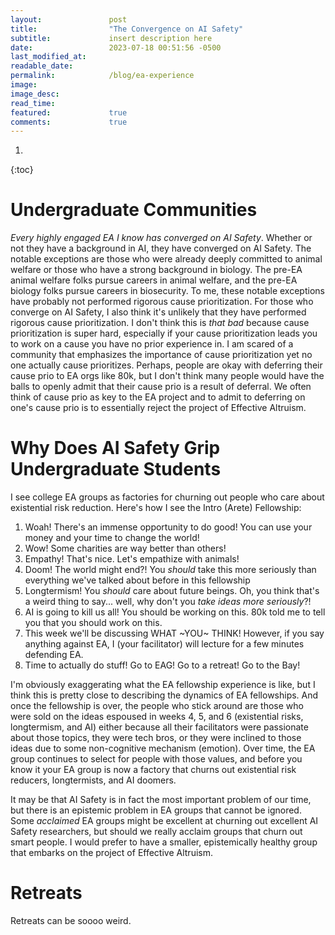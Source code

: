 ```yaml
---
layout:               post
title:                "The Convergence on AI Safety"
subtitle:             insert description here
date:                 2023-07-18 00:51:56 -0500
last_modified_at:     
readable_date:        
permalink:            /blog/ea-experience
image:                
image_desc:           
read_time:            
featured:             true
comments:             true
---
```




1. 
{:toc}

# Undergraduate Communities

*Every highly engaged EA I know has converged on AI Safety*. Whether or not they have a background in AI, they have converged on AI Safety. The notable exceptions are those who were already deeply committed to animal welfare or those who have a strong background in biology. The pre-EA animal welfare folks pursue careers in animal welfare, and the pre-EA biology folks pursue careers in biosecurity. To me, these notable exceptions have probably not performed rigorous cause prioritization. For those who converge on AI Safety, I also think it's unlikely that they have performed rigorous cause prioritization. I don't think this is *that bad* because cause prioritization is super hard, especially if your cause prioritization leads you to work on a cause you have no prior experience in. I am scared of a community that emphasizes the importance of cause prioritization yet no one actually cause prioritizes. Perhaps, people are okay with deferring their cause prio to EA orgs like 80k, but I don't think many people would have the balls to openly admit that their cause prio is a result of deferral. We often think of cause prio as key to the EA project and to admit to deferring on one's cause prio is to essentially reject the project of Effective Altruism.

# Why Does AI Safety Grip Undergraduate Students

I see college EA groups as factories for churning out people who care about existential risk reduction. Here's how I see the Intro (Arete) Fellowship:

1. Woah! There's an immense opportunity to do good! You can use your money and your time to change the world!
2. Wow! Some charities are way better than others!
3. Empathy! That's nice. Let's empathize with animals!
4. Doom! The world might end?! You *should* take this more seriously than everything we've talked about before in this fellowship
5. Longtermism! You *should* care about future beings. Oh, you think that's a weird thing to say... well, why don't you *take ideas more seriously*?!
6. AI is going to kill us all! You should be working on this. 80k told me to tell you that you should work on this.
7. This week we'll be discussing WHAT ~YOU~ THINK! However, if you say anything against EA, I (your facilitator) will lecture for a few minutes defending EA.
8. Time to actually do stuff! Go to EAG! Go to a retreat! Go to the Bay!

I'm obviously exaggerating what the EA fellowship experience is like, but I think this is pretty close to describing the dynamics of EA fellowships. And once the fellowship is over, the people who stick around are those who were sold on the ideas espoused in weeks 4, 5, and 6 (existential risks, longtermism, and AI) either because all their facilitators were passionate about those topics, they were tech bros, or they were inclined to those ideas due to some non-cognitive mechanism (emotion). Over time, the EA group continues to select for people with those values, and before you know it your EA group is now a factory that churns out existential risk reducers, longtermists, and AI doomers. 

It may be that AI Safety is in fact the most important problem of our time, but there is an epistemic problem in EA groups that cannot be ignored. Some *acclaimed* EA groups might be excellent at churning out excellent AI Safety researchers, but should we really acclaim groups that churn out smart people. I would prefer to have a smaller, epistemically healthy group that embarks on the project of Effective Altruism.

# Retreats

Retreats can be soooo weird. 